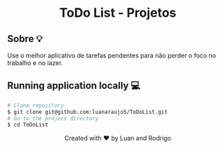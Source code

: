 <h1 align="center">ToDo List - Projetos</h1>

## Sobre 💡️
Use o melhor aplicativo de tarefas pendentes para não perder o foco no trabalho e no lazer.

## Running application locally 💻️

```bash
# Clone repository
$ git clone git@github.com:luanaraujo5/ToDoList.git
# Go to the project directory
$ cd ToDoList
```
<p align="center">Created with ❤️ by Luan and Rodrigo</span>